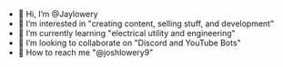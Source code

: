 - 🎃 Hi, I’m @Jaylowery
- 🎃 I’m interested in "creating content, selling stuff, and development"
- 🎃 I’m currently learning "electrical utility and engineering"
- 🎃 I’m looking to collaborate on "Discord and YouTube Bots"
- 🐼 How to reach me "@joshlowery9"

<!---
Jaylowery/Jaylowery is a ✨ special ✨ repository because its `README.md` (this file) appears on your GitHub profile.
You can click the Preview link to take a look at your changes.
--->
